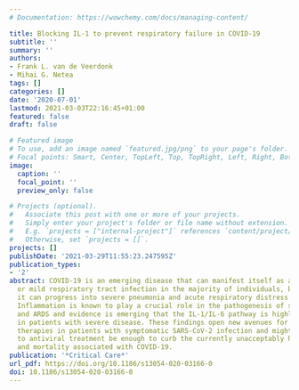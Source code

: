 ```yaml
---
# Documentation: https://wowchemy.com/docs/managing-content/

title: Blocking IL-1 to prevent respiratory failure in COVID-19
subtitle: ''
summary: ''
authors:
- Frank L. van de Veerdonk
- Mihai G. Netea
tags: []
categories: []
date: '2020-07-01'
lastmod: 2021-03-03T22:16:45+01:00
featured: false
draft: false

# Featured image
# To use, add an image named `featured.jpg/png` to your page's folder.
# Focal points: Smart, Center, TopLeft, Top, TopRight, Left, Right, BottomLeft, Bottom, BottomRight.
image:
  caption: ''
  focal_point: ''
  preview_only: false

# Projects (optional).
#   Associate this post with one or more of your projects.
#   Simply enter your project's folder or file name without extension.
#   E.g. `projects = ["internal-project"]` references `content/project/deep-learning/index.md`.
#   Otherwise, set `projects = []`.
projects: []
publishDate: '2021-03-29T11:55:23.247595Z'
publication_types:
- '2'
abstract: COVID-19 is an emerging disease that can manifest itself as asymptomatic
  or mild respiratory tract infection in the majority of individuals, but in some,
  it can progress into severe pneumonia and acute respiratory distress syndrome (ARDS).
  Inflammation is known to play a crucial role in the pathogenesis of severe infections
  and ARDS and evidence is emerging that the IL-1/IL-6 pathway is highly upregulated
  in patients with severe disease. These findings open new avenues for host-directed
  therapies in patients with symptomatic SARS-CoV-2 infection and might in addition
  to antiviral treatment be enough to curb the currently unacceptably high morbidity
  and mortality associated with COVID-19.
publication: '*Critical Care*'
url_pdf: https://doi.org/10.1186/s13054-020-03166-0
doi: 10.1186/s13054-020-03166-0
---
```

